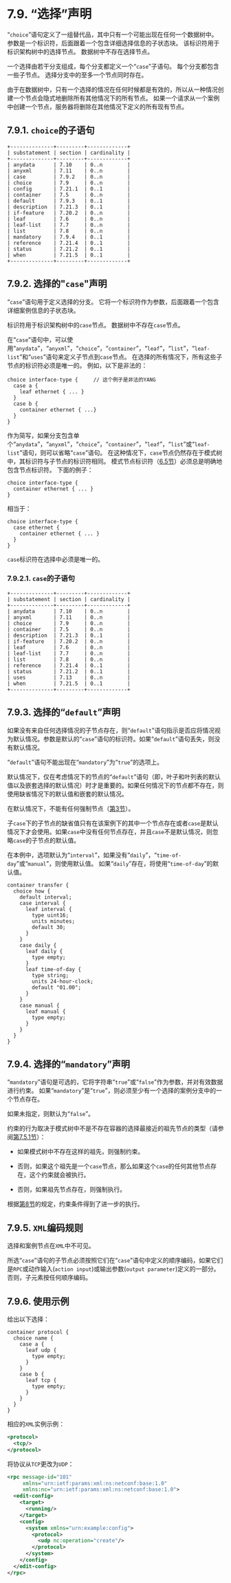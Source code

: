 # 7.9. “选择”声明

“`choice`”语句定义了一组替代品，其中只有一个可能出现在任何一个数据树中。 参数是一个标识符，后面跟着一个包含详细选择信息的子状态块。 该标识符用于标识架构树中的选择节点。 数据树中不存在选择节点。

一个选择由若干分支组成，每个分支都定义一个“`case`”子语句。 每个分支都包含一些子节点。 选择分支中的至多一个节点同时存在。

由于在数据树中，只有一个选择的情况在任何时候都是有效的，所以从一种情况创建一个节点会隐式地删除所有其他情况下的所有节点。 如果一个请求从一个案例中创建一个节点，服务器将删除在其他情况下定义的所有现有节点。

## 7.9.1. `choice`的子语句

```
+--------------+---------+-------------+
| substatement | section | cardinality |
+--------------+---------+-------------+
| anydata      | 7.10    | 0..n        |
| anyxml       | 7.11    | 0..n        |
| case         | 7.9.2   | 0..n        |
| choice       | 7.9     | 0..n        |
| config       | 7.21.1  | 0..1        |
| container    | 7.5     | 0..n        |
| default      | 7.9.3   | 0..1        |
| description  | 7.21.3  | 0..1        |
| if-feature   | 7.20.2  | 0..n        |
| leaf         | 7.6     | 0..n        |
| leaf-list    | 7.7     | 0..n        |
| list         | 7.8     | 0..n        |
| mandatory    | 7.9.4   | 0..1        |
| reference    | 7.21.4  | 0..1        |
| status       | 7.21.2  | 0..1        |
| when         | 7.21.5  | 0..1        |
+--------------+---------+-------------+
```

## 7.9.2. 选择的"`case`"声明

“`case`”语句用于定义选择的分支。 它将一个标识符作为参数，后面跟着一个包含详细案例信息的子状态块。

标识符用于标识架构树中的`case`节点。 数据树中不存在`case`节点。

在“`case`”语句中，可以使用“`anydata`”，“`anyxml`”，“`choice`”，“`container`”，“`leaf`”，“`list`”，“`leaf-list`”和“`uses`”语句来定义子节点到`case`节点。 在选择的所有情况下，所有这些子节点的标识符必须是唯一的。 例如，以下是非法的：

```YANG
choice interface-type {     // 这个例子是非法的YANG
  case a {
    leaf ethernet { ... }
  }
  case b {
    container ethernet { ...}
  }
}
```

作为简写，如果分支包含单个“`anydata`”，“`anyxml`”，“`choice`”，“`container`”，“`leaf`”，“`list`”或“`leaf-list`”语句，则可以省略“`case`”语句。 在这种情况下，`case`节点仍然存在于模式树中，其标识符与子节点的标识符相同。 模式节点标识符（[6.5节](../section-6/6.5.md)）必须总是明确地包含节点标识符。 下面的例子：

```YANG
choice interface-type {
  container ethernet { ... }
}
```

相当于：

```YANG
choice interface-type {
  case ethernet {
    container ethernet { ... }
  }
}
```

`case`标识符在选择中必须是唯一的。

### 7.9.2.1. `case`的子语句

```YANG
+--------------+---------+-------------+
| substatement | section | cardinality |
+--------------+---------+-------------+
| anydata      | 7.10    | 0..n        |
| anyxml       | 7.11    | 0..n        |
| choice       | 7.9     | 0..n        |
| container    | 7.5     | 0..n        |
| description  | 7.21.3  | 0..1        |
| if-feature   | 7.20.2  | 0..n        |
| leaf         | 7.6     | 0..n        |
| leaf-list    | 7.7     | 0..n        |
| list         | 7.8     | 0..n        |
| reference    | 7.21.4  | 0..1        |
| status       | 7.21.2  | 0..1        |
| uses         | 7.13    | 0..n        |
| when         | 7.21.5  | 0..1        |
+--------------+---------+-------------+
```


## 7.9.3. 选择的“`default`”声明

如果没有来自任何选择情况的子节点存在，则“`default`”语句指示是否应将情况视为默认情况。参数是默认的“`case`”语句的标识符。如果“`default`”语句丢失，则没有默认情况。

“`default`”语句不能出现在“`mandatory`”为“`true`”的选项上。

默认情况下，仅在考虑情况下的节点的“`default`”语句（即，叶子和叶列表的默认值以及嵌套选择的默认情况）时才是重要的。如果任何情况下的节点都不存在，则使用缺省情况下的默认值和嵌套的默认情况。

在默认情况下，不能有任何强制节点（[第3节](../section-3/README.md)）。

子`case`下的子节点的缺省值只有在该案例下的其中一个节点存在或者`case`是默认情况下才会使用。如果`case`中没有任何节点存在，并且`case`不是默认情况，则忽略`case`的子节点的默认值。

在本例中，选项默认为“`interval`”，如果没有“`daily`”，“`time-of-day`”或“`manual`”，则使用默认值。 如果“`daily`”存在，将使用“`time-of-day`”的默认值。

```YANG
container transfer {
  choice how {
    default interval;
    case interval {
      leaf interval {
        type uint16;
        units minutes;
        default 30;
      }
    }
    case daily {
      leaf daily {
        type empty;
      }
      leaf time-of-day {
        type string;
        units 24-hour-clock;
        default "01.00";
      }
    }
    case manual {
      leaf manual {
        type empty;
      }
    }
  }
}
```

## 7.9.4. 选择的“`mandatory`”声明

“`mandatory`”语句是可选的，它将字符串“`true`”或“`false`”作为参数，并对有效数据进行约束。 如果“`mandatory`”是“`true`”，则必须至少有一个选择的案例分支中的一个节点存在。

如果未指定，则默认为“`false`”。

约束的行为取决于模式树中不是不存在容器的选择最接近的祖先节点的类型（请参阅[第7.5.1节](../section-7/7.5.md#751-容器的存在)）：

- 如果模式树中不存在这样的祖先，则强制约束。

- 否则，如果这个祖先是一个`case`节点，那么如果这个`case`的任何其他节点存在，这个约束就会被执行。

- 否则，如果祖先节点存在，则强制执行。

根据[第8节](../section-8/README.md)的规定，约束条件得到了进一步的执行。

## 7.9.5. `XML`编码规则

选择和案例节点在`XML`中不可见。

所选“`case`”语句的子节点必须按照它们在“`case`”语句中定义的顺序编码，如果它们是`RPC`或动作输入(`action input`)或输出参数(`output parameter`)定义的一部分。 否则，子元素按任何顺序编码。

## 7.9.6. 使用示例

给出以下选择：

```YANG
container protocol {
  choice name {
    case a {
      leaf udp {
        type empty;
      }
    }
    case b {
      leaf tcp {
        type empty;
      }
    }
  }
}
```

相应的`XML`实例示例：

```xml
<protocol>
  <tcp/>
</protocol>
```

将协议从`TCP`更改为`UDP`：

```xml
<rpc message-id="101"
     xmlns="urn:ietf:params:xml:ns:netconf:base:1.0"
     xmlns:nc="urn:ietf:params:xml:ns:netconf:base:1.0">
  <edit-config>
    <target>
      <running/>
    </target>
    <config>
      <system xmlns="urn:example:config">
        <protocol>
          <udp nc:operation="create"/>
        </protocol>
      </system>
    </config>
  </edit-config>
</rpc>
```
